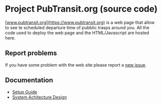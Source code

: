 # Project PubTransit.org (source code)

[www.pubtransit.org](https://www.pubtransit.org) is a web page that allow to see te scheduled departure time of pubblic trasps around you.
All the code used to deploy the web page and the HTML/Javascript are hosted here.

## Report problems

If you have some problem with the web site please report a [new issue](https://github.com/pubtransit/transit/issues/new).

## Documentation
- [Setup Guide](doc/setup.md)
- [System Achitecture Design](doc/architecture.md)

